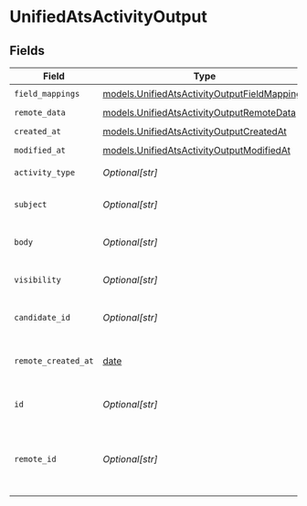 # UnifiedAtsActivityOutput


## Fields

| Field                                                                                              | Type                                                                                               | Required                                                                                           | Description                                                                                        |
| -------------------------------------------------------------------------------------------------- | -------------------------------------------------------------------------------------------------- | -------------------------------------------------------------------------------------------------- | -------------------------------------------------------------------------------------------------- |
| `field_mappings`                                                                                   | [models.UnifiedAtsActivityOutputFieldMappings](../models/unifiedatsactivityoutputfieldmappings.md) | :heavy_check_mark:                                                                                 | N/A                                                                                                |
| `remote_data`                                                                                      | [models.UnifiedAtsActivityOutputRemoteData](../models/unifiedatsactivityoutputremotedata.md)       | :heavy_check_mark:                                                                                 | N/A                                                                                                |
| `created_at`                                                                                       | [models.UnifiedAtsActivityOutputCreatedAt](../models/unifiedatsactivityoutputcreatedat.md)         | :heavy_check_mark:                                                                                 | N/A                                                                                                |
| `modified_at`                                                                                      | [models.UnifiedAtsActivityOutputModifiedAt](../models/unifiedatsactivityoutputmodifiedat.md)       | :heavy_check_mark:                                                                                 | N/A                                                                                                |
| `activity_type`                                                                                    | *Optional[str]*                                                                                    | :heavy_minus_sign:                                                                                 | The type of activity                                                                               |
| `subject`                                                                                          | *Optional[str]*                                                                                    | :heavy_minus_sign:                                                                                 | The subject of the activity                                                                        |
| `body`                                                                                             | *Optional[str]*                                                                                    | :heavy_minus_sign:                                                                                 | The body of the activity                                                                           |
| `visibility`                                                                                       | *Optional[str]*                                                                                    | :heavy_minus_sign:                                                                                 | The visibility of the activity                                                                     |
| `candidate_id`                                                                                     | *Optional[str]*                                                                                    | :heavy_minus_sign:                                                                                 | The UUID of the candidate                                                                          |
| `remote_created_at`                                                                                | [date](https://docs.python.org/3/library/datetime.html#date-objects)                               | :heavy_minus_sign:                                                                                 | The remote creation date of the activity                                                           |
| `id`                                                                                               | *Optional[str]*                                                                                    | :heavy_minus_sign:                                                                                 | The UUID of the activity                                                                           |
| `remote_id`                                                                                        | *Optional[str]*                                                                                    | :heavy_minus_sign:                                                                                 | The remote ID of the activity in the context of the 3rd Party                                      |